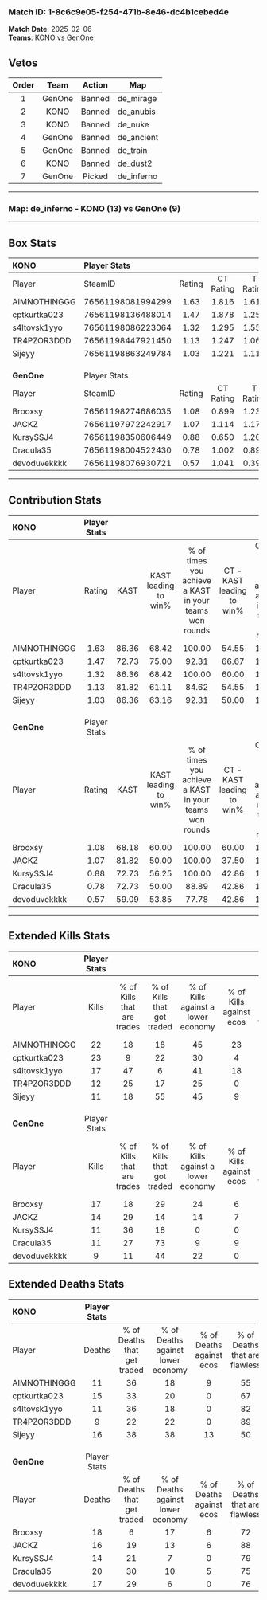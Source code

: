 ### Match ID: 1-8c6c9e05-f254-471b-8e46-dc4b1cebed4e  
**Match Date**: 2025-02-06  
**Teams**: KONO vs GenOne  

## Vetos  

| Order | Team | Action | Map |
| :---: | :--: | :----: | --- |
| 1 | GenOne | Banned | de_mirage |
| 2 | KONO | Banned | de_anubis |
| 3 | KONO | Banned | de_nuke |
| 4 | GenOne | Banned | de_ancient |
| 5 | GenOne | Banned | de_train |
| 6 | KONO | Banned | de_dust2 |
| 7 | GenOne | Picked | de_inferno |

---  

### **Map**: de_inferno - KONO (13) vs GenOne (9)  
---  

## Box Stats  

| **KONO**     | Player Stats      |        |           |          |       |       |       |         |        |      |     |
| :- | :- | :-: | :-: | :-: | :-: | :-: | :-: | :-: | :-: | :-: | :-: |
| Player       | SteamID           | Rating | CT Rating | T Rating | KAST  |  ADR  | Kills | Assists | Deaths | K/D  | HS% |
| AIMNOTHINGGG | 76561198081994299 |  1.63  |   1.816   |  1.617   | 86.36 | 97.2  |  22   |    6    |   11   | 2.00 | 50  |
| cptkurtka023 | 76561198136488014 |  1.47  |   1.878   |  1.256   | 72.73 | 100.6 |  23   |    3    |   15   | 1.53 | 69  |
| s4ltovsk1yyo | 76561198086223064 |  1.32  |   1.295   |  1.558   | 86.36 | 66.9  |  17   |    2    |   11   | 1.55 | 52  |
| TR4PZOR3DDD  | 76561198447921450 |  1.13  |   1.247   |  1.061   | 81.82 | 59.4  |  12   |    7    |   9    | 1.33 | 58  |
| Sijeyy       | 76561198863249784 |  1.03  |   1.221   |  1.117   | 86.36 | 77.0  |  11   |   10    |   16   | 0.69 | 36  |
|              |                   |        |           |          |       |       |       |         |        |      |     |
|              |                   |        |           |          |       |       |       |         |        |      |     |
|              |                   |        |           |          |       |       |       |         |        |      |     |
| **GenOne**   | Player Stats      |        |           |          |       |       |       |         |        |      |     |
| Player       | SteamID           | Rating | CT Rating | T Rating | KAST  |  ADR  | Kills | Assists | Deaths | K/D  | HS% |
| Brooxsy      | 76561198274686035 |  1.08  |   0.899   |  1.236   | 68.18 | 81.1  |  17   |    7    |   18   | 0.94 | 52  |
| JACKZ        | 76561197972242917 |  1.07  |   1.114   |  1.170   | 81.82 | 70.4  |  14   |    5    |   16   | 0.88 | 50  |
| KursySSJ4    | 76561198350606449 |  0.88  |   0.650   |  1.201   | 72.73 | 53.1  |  11   |    5    |   14   | 0.79 | 63  |
| Dracula35    | 76561198004522430 |  0.78  |   1.002   |  0.896   | 72.73 | 66.6  |  11   |    7    |   20   | 0.55 | 27  |
| devoduvekkkk | 76561198076930721 |  0.57  |   1.041   |  0.393   | 59.09 | 38.1  |   9   |    2    |   17   | 0.53 | 44  |
---  

## Contribution Stats  

| **KONO**     | Player Stats |       |                      |                                                        |                           |                                                             |                          |                                                            |
| :- | :-: | :-: | :-: | :-: | :-: | :-: | :-: | :-: |
| Player       |    Rating    | KAST  | KAST leading to win% | % of times you achieve a KAST in your teams won rounds | CT - KAST leading to win% | CT - % of times you achieve a KAST in your teams won rounds | T - KAST leading to win% | T - % of times you achieve a KAST in your teams won rounds |
| AIMNOTHINGGG |     1.63     | 86.36 |        68.42         |                         100.00                         |           54.55           |                           100.00                            |          87.50           |                           100.00                           |
| cptkurtka023 |     1.47     | 72.73 |        75.00         |                         92.31                          |           66.67           |                           100.00                            |          85.71           |                           85.71                            |
| s4ltovsk1yyo |     1.32     | 86.36 |        68.42         |                         100.00                         |           60.00           |                           100.00                            |          77.78           |                           100.00                           |
| TR4PZOR3DDD  |     1.13     | 81.82 |        61.11         |                         84.62                          |           54.55           |                           100.00                            |          71.43           |                           71.43                            |
| Sijeyy       |     1.03     | 86.36 |        63.16         |                         92.31                          |           50.00           |                           100.00                            |          85.71           |                           85.71                            |
|              |              |       |                      |                                                        |                           |                                                             |                          |                                                            |
|              |              |       |                      |                                                        |                           |                                                             |                          |                                                            |
|              |              |       |                      |                                                        |                           |                                                             |                          |                                                            |
| **GenOne**   | Player Stats |       |                      |                                                        |                           |                                                             |                          |                                                            |
| Player       |    Rating    | KAST  | KAST leading to win% | % of times you achieve a KAST in your teams won rounds | CT - KAST leading to win% | CT - % of times you achieve a KAST in your teams won rounds | T - KAST leading to win% | T - % of times you achieve a KAST in your teams won rounds |
| Brooxsy      |     1.08     | 68.18 |        60.00         |                         100.00                         |           60.00           |                           100.00                            |          60.00           |                           100.00                           |
| JACKZ        |     1.07     | 81.82 |        50.00         |                         100.00                         |           37.50           |                           100.00                            |          60.00           |                           100.00                           |
| KursySSJ4    |     0.88     | 72.73 |        56.25         |                         100.00                         |           42.86           |                           100.00                            |          66.67           |                           100.00                           |
| Dracula35    |     0.78     | 72.73 |        50.00         |                         88.89                          |           42.86           |                           100.00                            |          55.56           |                           83.33                            |
| devoduvekkkk |     0.57     | 59.09 |        53.85         |                         77.78                          |           42.86           |                           100.00                            |          66.67           |                           66.67                            |
---  

## Extended Kills Stats  

| **KONO**     | Player Stats |                            |                            |                                    |                         |                              |                                 |                                       |                    |           |
| :- | :-: | :-: | :-: | :-: | :-: | :-: | :-: | :-: | :-: | :-: |
| Player       |    Kills     | % of Kills that are trades | % of Kills that got traded | % of Kills against a lower economy | % of Kills against ecos | % of Kills that are flawless | % of Kills that are close duels | % of Kills that are assisted by flash | Pistol Round Kills | AWP Kills |
| AIMNOTHINGGG |      22      |             18             |             18             |                 45                 |           23            |              73              |                5                |                   0                   |         0          |     2     |
| cptkurtka023 |      23      |             9              |             22             |                 30                 |            4            |              78              |                0                |                   4                   |         0          |     2     |
| s4ltovsk1yyo |      17      |             47             |             6              |                 41                 |           18            |              76              |                6                |                   0                   |         7          |     2     |
| TR4PZOR3DDD  |      12      |             25             |             17             |                 25                 |            0            |              75              |                0                |                   8                   |         0          |     1     |
| Sijeyy       |      11      |             18             |             55             |                 45                 |            9            |              82              |                0                |                   0                   |         0          |     0     |
|              |              |                            |                            |                                    |                         |                              |                                 |                                       |                    |           |
|              |              |                            |                            |                                    |                         |                              |                                 |                                       |                    |           |
|              |              |                            |                            |                                    |                         |                              |                                 |                                       |                    |           |
| **GenOne**   | Player Stats |                            |                            |                                    |                         |                              |                                 |                                       |                    |           |
| Player       |    Kills     | % of Kills that are trades | % of Kills that got traded | % of Kills against a lower economy | % of Kills against ecos | % of Kills that are flawless | % of Kills that are close duels | % of Kills that are assisted by flash | Pistol Round Kills | AWP Kills |
| Brooxsy      |      17      |             18             |             29             |                 24                 |            6            |              53              |                0                |                   6                   |         0          |     3     |
| JACKZ        |      14      |             29             |             14             |                 14                 |            7            |              86              |                7                |                   0                   |         0          |     1     |
| KursySSJ4    |      11      |             36             |             18             |                 0                  |            0            |              64              |                9                |                   0                   |         3          |     2     |
| Dracula35    |      11      |             27             |             73             |                 9                  |            9            |              73              |                0                |                   9                   |         0          |     1     |
| devoduvekkkk |      9       |             11             |             44             |                 22                 |            0            |              44              |                0                |                  22                   |         0          |     2     |
## Extended Deaths Stats  

| **KONO**     | Player Stats |                             |                                   |                          |                               |                            |                           |               |
| :- | :-: | :-: | :-: | :-: | :-: | :-: | :-: | :-: |
| Player       |    Deaths    | % of Deaths that get traded | % of Deaths against lower economy | % of Deaths against ecos | % of Deaths that are flawless | % of Deaths that are close | % of Deaths while blinded | Deaths to AWP |
| AIMNOTHINGGG |      11      |             36              |                18                 |            9             |              55               |             0              |             0             |       0       |
| cptkurtka023 |      15      |             33              |                20                 |            0             |              67               |             0              |             7             |       1       |
| s4ltovsk1yyo |      11      |             36              |                18                 |            0             |              82               |             0              |             9             |       0       |
| TR4PZOR3DDD  |      9       |             22              |                22                 |            0             |              89               |             0              |            11             |       1       |
| Sijeyy       |      16      |             38              |                38                 |            13            |              50               |             13             |             6             |       1       |
|              |              |                             |                                   |                          |                               |                            |                           |               |
|              |              |                             |                                   |                          |                               |                            |                           |               |
|              |              |                             |                                   |                          |                               |                            |                           |               |
| **GenOne**   | Player Stats |                             |                                   |                          |                               |                            |                           |               |
| Player       |    Deaths    | % of Deaths that get traded | % of Deaths against lower economy | % of Deaths against ecos | % of Deaths that are flawless | % of Deaths that are close | % of Deaths while blinded | Deaths to AWP |
| Brooxsy      |      18      |              6              |                17                 |            6             |              72               |             6              |             0             |       2       |
| JACKZ        |      16      |             19              |                13                 |            6             |              88               |             0              |             0             |       1       |
| KursySSJ4    |      14      |             21              |                 7                 |            0             |              79               |             0              |             0             |       2       |
| Dracula35    |      20      |             30              |                10                 |            5             |              75               |             5              |             0             |       2       |
| devoduvekkkk |      17      |             29              |                 6                 |            0             |              76               |             0              |            12             |       0       |
